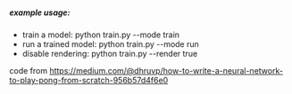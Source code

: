 ##### example usage:

+ train a model: python train.py --mode train
+ run a trained model: python train.py --mode run
+ disable rendering: python train.py --render true

code from https://medium.com/@dhruvp/how-to-write-a-neural-network-to-play-pong-from-scratch-956b57d4f6e0


